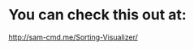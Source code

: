 # You can check this out at:

<a href = "http://sam-cmd.me/Sorting-Visualizer/">http://sam-cmd.me/Sorting-Visualizer/</a>

